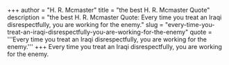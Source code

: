 +++
author = "H. R. Mcmaster"
title = "the best H. R. Mcmaster Quote"
description = "the best H. R. Mcmaster Quote: Every time you treat an Iraqi disrespectfully, you are working for the enemy."
slug = "every-time-you-treat-an-iraqi-disrespectfully-you-are-working-for-the-enemy"
quote = '''Every time you treat an Iraqi disrespectfully, you are working for the enemy.'''
+++
Every time you treat an Iraqi disrespectfully, you are working for the enemy.
